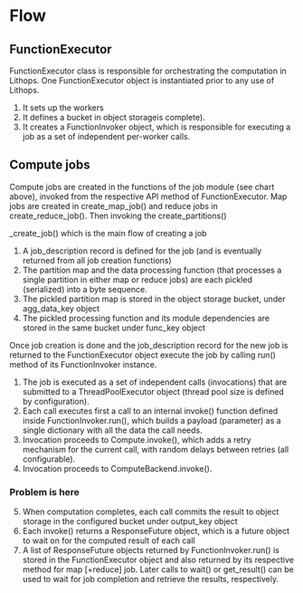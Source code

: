 # Flow

## FunctionExecutor
FunctionExecutor class is responsible for orchestrating the computation in Lithops. 
One FunctionExecutor object is instantiated prior to any use of Lithops. 
1. It sets up the workers
2. It defines a bucket in object storageis complete).
3. It creates a FunctionInvoker object, which is responsible for executing a job as a set of independent per-worker calls.

## Compute jobs
Compute jobs are created in the functions of the job module (see chart above), invoked from the respective API method of FunctionExecutor. 
Map jobs are created in create_map_job() and reduce jobs in create_reduce_job().
Then invoking the create_partitions()

_create_job() which is the main flow of creating a job
1. A job_description record is defined for the job (and is eventually returned from all job creation functions) 
2. The partition map and the data processing function (that processes a single partition in either map or reduce jobs) are each pickled (serialized) into a byte sequence.
3. The pickled partition map is stored in the object storage bucket, under agg_data_key object 
4. The pickled processing function and its module dependencies are stored in the same bucket under func_key object

Once job creation is done and the job_description record for the new job is returned to the FunctionExecutor object
execute the job by calling run() method of its FunctionInvoker instance. 
1. The job is executed as a set of independent calls (invocations) that are submitted to a ThreadPoolExecutor object (thread pool size is defined by configuration).
2. Each call executes first a call to an internal invoke() function defined inside FunctionInvoker.run(), which builds a payload (parameter) as a single dictionary with all the data the call needs. 
3. Invocation proceeds to Compute.invoke(), which adds a retry mechanism for the current call, with random delays between retries (all configurable). 
4. Invocation proceeds to ComputeBackend.invoke(). 
### Problem is here
5. When computation completes, each call commits the result to object storage in the configured bucket under output_key object 
6. Each invoke() returns a ResponseFuture object, which is a future object to wait on for the computed result of each call 
7. A list of ResponseFuture objects returned by FunctionInvoker.run() is stored in the FunctionExecutor object and also returned by its respective method for map [+reduce] job. Later calls to wait() or get_result() can be used to wait for job completion and retrieve the results, respectively.